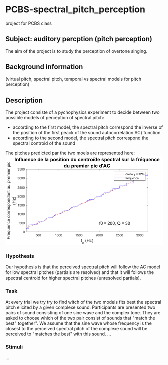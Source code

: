 # PCBS-spectral_pitch_perception
project for PCBS class

## Subject: auditory percption (pitch perception)

The aim of the project is to study the perception of overtone singing. 

## Background information

(virtual pitch, spectral pitch, temporal vs spectral models for pitch perception)

## Description

The project consiste of a pychophysics experiment to decide between two possible models of perception of spectral pitch:
- according to the first model, the spectral pitch correspond the inverse of the position of the first peack of the sound autocorrelation AC) function
- according to the second model, the spectral pitch correspond the spectral controid of the sound

The pitches predicted par the two moels are represented here:
![two models](fig_models.png "courbe des modeles")

### Hypothesis

Our hypothesis is that the perceived spectral pitch will follow the AC model for low spectral pitches (partials are resolved) and that it will follows the spectral centroid for higher spectral pitches (unresolved partials). 

### Task

At every trial we try try to find witch of the two models fits best the spectral pitch elicited by a given complexe sound.
Participants are presented two pairs of sound consisting of one sine wave and the complex tone. They are asked to choose which of the two pair consist of sounds that "match the best" together".
We assume that the sine wave whose frequency is the closest to the perceived spectral pitch of the complexe sound will be perceived to "matches the best" with this sound.
...

### Stimuli

...
